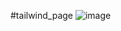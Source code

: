 #tailwind_page
![image](https://github.com/user-attachments/assets/c4982868-d998-4474-8071-4f3eaee43979)
